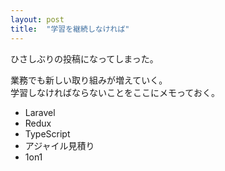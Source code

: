 ```yaml
---
layout: post
title:  "学習を継続しなければ"
---
```


ひさしぶりの投稿になってしまった。

業務でも新しい取り組みが増えていく。<br>
学習しなければならないことをここにメモっておく。

- Laravel
- Redux
- TypeScript
- アジャイル見積り
- 1on1